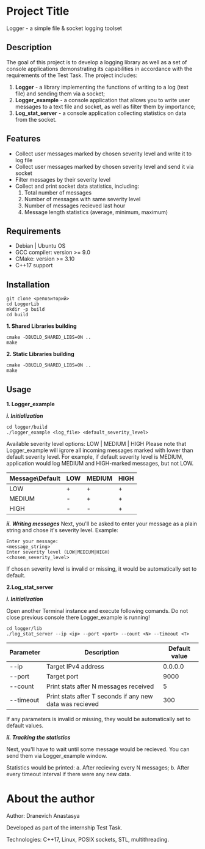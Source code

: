 # Project Title
Logger - a simple file & socket logging toolset

## Description
The goal of this project is to develop a logging library as well as a set of console applications demonstrating its capabilities in accordance with the requirements of the Test Task. The project includes:

1. **Logger** - a library implementing the functions of writing to a log (text file) and sending them via a socket;
2. **Logger_example** - a console application that allows you to write user messages to a text file and socket, as well as filter them by importance;
3. **Log_stat_server** - a console application collecting statistics on data from the socket.

## Features
- Collect user messages marked by chosen severity level and write it to log file
- Collect user messages marked by chosen severity level and send it via socket
- Filter messages by their severity level
- Collect and print socket data statistics, including:
  1. Total number of messages
  2. Number of messages with same severity level
  3. Number of messages recieved last hour
  4. Message length statistics (average, minimum, maximum)

## Requirements

- Debian | Ubuntu OS
- GCC compiler: version >= 9.0
- CMake: version >= 3.10
- C++17 support


## Installation
```
git clone <репозиторий>
cd LoggerLib
mkdir -p build
cd build
```

**1. Shared Libraries building**
```
cmake -DBUILD_SHARED_LIBS=ON ..
make
```

**2. Static Libraries building**
```
cmake -DBUILD_SHARED_LIBS=ON ..
make
```

## Usage
**1. Logger_example**

***i.  Initialization***
```
cd logger/build
./logger_example <log_file> <default_severity_level>
```

Available severity level options: LOW | MEDIUM | HIGH
Please note that Logger_example will igrore all incoming messages marked with lower than default severity level. 
For example, if default severity level is MEDIUM, application would log MEDIUM and HIGH-marked messages, but not LOW.


|  Message\Default   |  LOW  |  MEDIUM  |  HIGH  |
|--------------------|-------|----------|--------|
|       LOW          |   +   |    +     |   +    |
|      MEDIUM        |   -   |    +     |   +    |
|       HIGH         |   -   |    -     |   +    |

***ii. Writing messages***
Next, you'll be asked to enter your message as a plain string and chose it's severity level.
Example:

```
Enter your message:
<message_string>
Enter severity level (LOW|MEDIUM|HIGH)
<chosen_severity_level>
```

If chosen severity level is invalid or missing, it would be automatically set to default.

**2.Log_stat_server**

***i.  Initialization***

Open another Terminal instance and execute following comands. Do not close previous console there Logger_example is running!

```
cd logger/lib
./log_stat_server --ip <ip> --port <port> --count <N> --timeout <T>
```

|  Parameter |                         Description                      | Default value |
|------------|----------------------------------------------------------|---------------|
|    --ip    |                     Target IPv4 address                  |   0.0.0.0     |
|   --port   |                         Target port                      |     9000      |
|  --count   |            Print stats after N messages received         |       5       |
| --timeout  | Print stats after T seconds if any new data was recieved |      300      |

If any parameters is invalid or missing, they would be automatically set to default values.

***ii. Tracking the statistics***

Next, you'll have to wait until some message would be recieved. You can send them via Logger_example window.

Statistics would be printed:
a. After recieving every N messages;
b. After every timeout interval if there were any new data.

# About the author

Author: Dranevich Anastasya

Developed as part of the internship Test Task.

Technologies: C++17, Linux, POSIX sockets, STL, multithreading.

